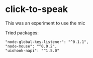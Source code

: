 # click-to-speak

This was an experiment to use the mic

Tried packages:

```
"node-global-key-listener": "^0.1.1",
"node-mouse": "^0.0.2",
"uiohook-napi": "^1.5.0"
```
